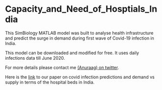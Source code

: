 # Capacity_and_Need_of_Hosptials_India

This SimBiology MATLAB model was built to analyse health infrastructure and predict the surge in demand during first wave of Covid-19 infection in India. 

This model can be downloaded and modified for free. It uses daily infections data till June 2020.

For more details please contact me [(Anuraag) on twitter](https://twitter.com/asainianuraags/). 

Here is the [link](https://www.sciencedirect.com/science/article/pii/S2468042720300415) to our paper on covid infection predictions and demand vs supply in terms of the hospital beds in India. 
